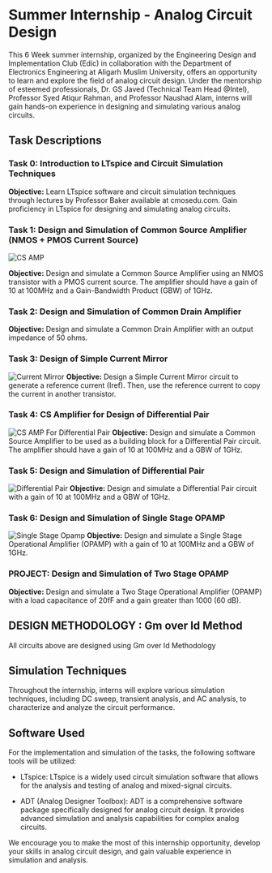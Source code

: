 # Summer Internship - Analog Circuit Design

This 6 Week summer internship, organized by the Engineering Design and Implementation Club (Edic) in collaboration with the Department of Electronics Engineering at Aligarh Muslim University, offers an opportunity to learn and explore the field of analog circuit design. Under the mentorship of esteemed professionals, Dr. GS Javed (Technical Team Head @Intel), Professor Syed Atiqur Rahman, and Professor Naushad Alam, interns will gain hands-on experience in designing and simulating various analog circuits.

## Task Descriptions

### Task 0: Introduction to LTspice and Circuit Simulation Techniques

**Objective:** 
Learn LTspice software and circuit simulation techniques through lectures by Professor Baker available at cmosedu.com. Gain proficiency in LTspice for designing and simulating analog circuits.

### Task 1: Design and Simulation of Common Source Amplifier (NMOS + PMOS Current Source)
![CS AMP](https://github.com/afzalamu/Analog-Design-Internship/blob/main/IMAGES/CSAmp.jpg)

**Objective:** 
Design and simulate a Common Source Amplifier using an NMOS transistor with a PMOS current source. The amplifier should have a gain of 10 at 100MHz and a Gain-Bandwidth Product (GBW) of 1GHz.

### Task 2: Design and Simulation of Common Drain Amplifier

**Objective:** 
Design and simulate a Common Drain Amplifier with an output impedance of 50 ohms.

### Task 3: Design of Simple Current Mirror
![Current Mirror](https://github.com/afzalamu/Analog-Design-Internship/blob/main/IMAGES/Current%20Mirror.jpg)
**Objective:** 
Design a Simple Current Mirror circuit to generate a reference current (Iref). Then, use the reference current to copy the current in another transistor.

### Task 4: CS Amplifier for Design of Differential Pair
![CS AMP For Differential Pair ](https://github.com/afzalamu/Analog-Design-Internship/blob/main/IMAGES/CSAmp_DiffPair.jpg)
**Objective:** 
Design and simulate a Common Source Amplifier to be used as a building block for a Differential Pair circuit. The amplifier should have a gain of 10 at 100MHz and a GBW of 1GHz.

### Task 5: Design and Simulation of Differential Pair
![ Differential Pair ](https://github.com/afzalamu/Analog-Design-Internship/blob/main/IMAGES/DiffPair.jpg)
**Objective:** 
Design and simulate a Differential Pair circuit with a gain of 10 at 100MHz and a GBW of 1GHz.

### Task 6: Design and Simulation of Single Stage OPAMP
![Single Stage Opamp](https://github.com/afzalamu/Analog-Design-Internship/blob/main/IMAGES/SingleStageOPAMP.jpg)
**Objective:** 
Design and simulate a Single Stage Operational Amplifier (OPAMP) with a gain of 10 at 100MHz and a GBW of 1GHz.

### PROJECT: Design and Simulation of Two Stage OPAMP

**Objective:** 
Design and simulate a Two Stage Operational Amplifier (OPAMP) with a load capacitance of 20fF and a gain greater than 1000 (60 dB).

## DESIGN METHODOLOGY : Gm over Id Method

All circuits above are designed using Gm over Id Methodology 

## Simulation Techniques

Throughout the internship, interns will explore various simulation techniques, including DC sweep, transient analysis, and AC analysis, to characterize and analyze the circuit performance.

## Software Used

For the implementation and simulation of the tasks, the following software tools will be utilized:

- LTspice: LTspice is a widely used circuit simulation software that allows for the analysis and testing of analog and mixed-signal circuits.

- ADT (Analog Designer Toolbox): ADT is a comprehensive software package specifically designed for analog circuit design. It provides advanced simulation and analysis capabilities for complex analog circuits.

We encourage you to make the most of this internship opportunity, develop your skills in analog circuit design, and gain valuable experience in simulation and analysis.
